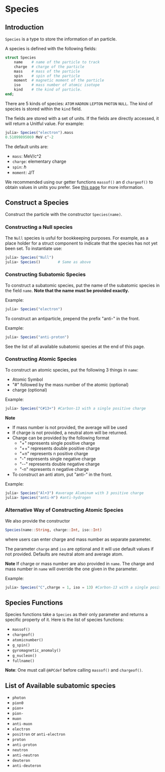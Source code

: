 # Species

## Introduction

`Species` is a type to store the information of an particle. 

A species is defined with the following fields:

```julia
struct Species 
    name    # name of the particle to track
    charge  # charge of the particle 
    mass    # mass of the particle
    spin    # spin of the particle
    moment  # magnetic moment of the particle
    iso     # mass number of atomic isotope
	kind    # the kind of particle.
end;
```
There are 5 kinds of species: `ATOM` `HADRON` `LEPTON` `PHOTON` `NULL`. 
The kind of species is stored within the `kind` field.

The fields are stored with a set of units. If the fields are directly accessed, 
it will return a Unitful value. For example:
```julia
julia> Species("electron").mass
0.51099895069 MeV c^-2
```
The default units are:
- `mass`:  MeV/c^2
- `charge`: elementary charge
- `spin`: $\hbar$
- `moment`: J/T

We recommended using our getter functions `massof()` an d `chargeof()` to obtain values 
in units you prefer. See [this page](constants.md) for more information.


## Construct a Species

Construct the particle with the constructor `Species(name)`.

### Constructing a Null species

The `Null` species is usful for bookkeeping purposes. For example, as a place holder for a struct
component to indicate that the species has not yet been set. To instantiate use:
```julia
julia> Species("Null")
julia> Species()        # Same as above
```

### Constructing Subatomic Species

To construct a subatomic species, put the name of the subatomic species in the field `name`. 
**Note that the name must be provided exactly.**

Example:
```julia
julia> Species("electron")
```

To construct an antiparticle, prepend the prefix "anti-" in the front.

Example:
```julia
julia> Species("anti-proton")
```

See the list of all available subatomic species at the end of this page.

### Constructing Atomic Species

To construct an atomic species, put the following 3 things in `name`:

- Atomic Symbol
- "#" followed by the mass number of the atomic (optional)
- charge (optional)

Example:
```julia
julia> Species("C#13+") #Carbon-13 with a single positive charge
```

**Note**

- If mass number is not provided, the average will be used
- If charge is not provided, a neutral atom will be returned.
- Charge can be provided by the following format
    - "+" represents single positive charge
    - "++" represents double positive charge
    - "+n" represents n positive charge
    - "-" represents single negative charge
    - "--" represents double negative charge
    - "-n" represents n negative charge
- To construct an anti atom, put "anti-" in the front.

Example:
```julia
julia> Species("Al+3") #average Aluminum with 3 positive charge
julia> Species("anti-H") #anti-hydrogen
```

### Alternative Way of Constructing Atomic Species

We also provide the constructor 
```julia
Species(name::String, charge::Int, iso::Int)
```
where users can enter charge and mass number as separate parameter.

The parameter `charge` and `iso` are optional and it will use default values if not provided. 
Defaults are neutral atom and average atom.

**Note** If charge or mass number are also provided in `name`. 
The charge and mass number in `name` will override the one given in the parameter.

Example:
```julia
julia> Species("C",charge = 1, iso = 13) #Carbon-13 with a single positive charge
```

## Species Functions

Species functions take a `Species` as their only parameter and returns a specific property of it. 
Here is the list of species functions:

- `massof()`
- `chargeof()`
- `atomicnumber()`
- `g_spin()`
- `gyromagnetic_anomaly()`
- `g_nucleon()`
- `fullname()`

**Note**: One must call `@APCdef` before calling `massof()` and `chargeof()`.

## List of Available subatomic species

- `photon`
- `pion0`
- `pion+`
- `pion-`
- `muon`
- `anti-muon`
- `electron`
- `positron` or `anti-electron`
- `proton`
- `anti-proton`
- `neutron`
- `anti-neutron`
- `deuteron`
- `anti-deuteron`
